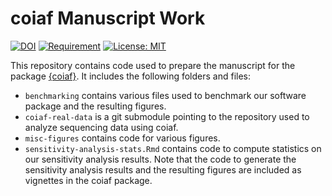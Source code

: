 
<!-- README.md is generated from README.Rmd. Please edit that file -->

# coiaf Manuscript Work

<!-- badges: start -->

[![DOI](https://zenodo.org/badge/494618426.svg)](https://zenodo.org/badge/latestdoi/494618426)
[![Requirement](https://img.shields.io/badge/requirement-coiaf-green)](https://github.com/bailey-lab/coiaf)
[![License:
MIT](https://img.shields.io/badge/License-MIT-yellow.svg)](https://opensource.org/licenses/MIT)
<!-- badges: end -->

This repository contains code used to prepare the manuscript for the
package [{coiaf}](https://github.com/bailey-lab/coiaf). It includes the
following folders and files:

-   `benchmarking` contains various files used to benchmark our software
    package and the resulting figures.
-   `coiaf-real-data` is a git submodule pointing to the repository used
    to analyze sequencing data using coiaf.
-   `misc-figures` contains code for various figures.
-   `sensitivity-analysis-stats.Rmd` contains code to compute statistics
    on our sensitivity analysis results. Note that the code to generate
    the sensitivity analysis results and the resulting figures are
    included as vignettes in the coiaf package.
